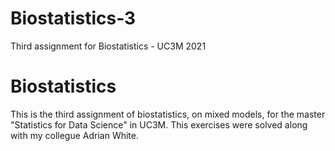 # Biostatistics-3
Third assignment for Biostatistics - UC3M 2021

# Biostatistics
This is the third assignment of biostatistics, on mixed models, for the master "Statistics for Data Science" in UC3M.
This exercises were solved along with my collegue Adrian White.
